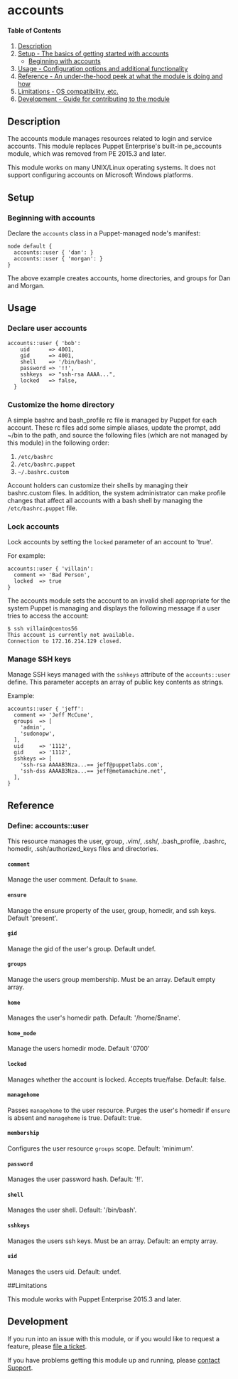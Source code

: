 # accounts

#### Table of Contents
1. [Description](#description)
2. [Setup - The basics of getting started with accounts](#setup)
    * [Beginning with accounts](#beginning-with-accounts)
3. [Usage - Configuration options and additional functionality](#usage)
4. [Reference - An under-the-hood peek at what the module is doing and how](#reference)
5. [Limitations - OS compatibility, etc.](#limitations)
6. [Development - Guide for contributing to the module](#development)


## Description

The accounts module manages resources related to login and service accounts. This module replaces Puppet Enterprise's built-in pe\_accounts module, which was removed from PE 2015.3 and later.

This module works on many UNIX/Linux operating systems. It does not support configuring accounts on Microsoft
Windows platforms.

## Setup

### Beginning with accounts

Declare the `accounts` class in a Puppet-managed node's manifest:

~~~puppet
node default {
  accounts::user { 'dan': }
  accounts::user { 'morgan': }
}
~~~

The above example creates accounts, home directories, and groups for Dan
and Morgan.

## Usage

### Declare user accounts

~~~puppet
accounts::user { 'bob':
    uid      => 4001,
    gid      => 4001,
    shell    => '/bin/bash',
    password => '!!',
    sshkeys  => "ssh-rsa AAAA...",
    locked   => false,
  }
~~~

### Customize the home directory

A simple bashrc and
bash\_profile rc file is managed by Puppet for each account. These rc
files add some simple aliases, update the prompt, add ~/bin to the path, and source the following files (which are not managed by this module) in the following order:

 1. `/etc/bashrc`
 2. `/etc/bashrc.puppet`
 3. `~/.bashrc.custom`

Account holders can customize their shells by managing their bashrc.custom files. In addition, the system administrator can make profile changes that affect all accounts with a bash shell by managing the `/etc/bashrc.puppet` file.

### Lock accounts

Lock accounts by setting the `locked` parameter of an account to 'true'.

For example:

~~~puppet
accounts::user { 'villain':
  comment => 'Bad Person',
  locked  => true
}
~~~

The accounts module sets the account to an invalid shell appropriate for
the system Puppet is managing and displays the following message if a user tries to access the account:

~~~
$ ssh villain@centos56
This account is currently not available.
Connection to 172.16.214.129 closed.
~~~

### Manage SSH keys

Manage SSH keys managed with the `sshkeys` attribute of the `accounts::user` define. This
parameter accepts an array of public key contents as strings.

Example:

~~~puppet
accounts::user { 'jeff':
  comment => 'Jeff McCune',
  groups  => [
    'admin',
    'sudonopw',
  ],
  uid     => '1112',
  gid     => '1112',
  sshkeys => [
    'ssh-rsa AAAAB3Nza...== jeff@puppetlabs.com',
    'ssh-dss AAAAB3Nza...== jeff@metamachine.net',
  ],
}
~~~

## Reference

### Define: accounts::user

This resource manages the user, group, .vim/, .ssh/, .bash\_profile, .bashrc, homedir, .ssh/authorized\_keys files and directories.

#### `comment`

Manage the user comment. Default to `$name`.

#### `ensure`

Manage the ensure property of the user, group, homedir, and ssh keys. Default 'present'.

#### `gid`

Manage the gid of the user's group. Default undef.

#### `groups`

Manage the users group membership. Must be an array. Default empty array.

#### `home`

Manages the user's homedir path. Default: '/home/$name'.

#### `home_mode`

Manage the users homedir mode. Default '0700'

#### `locked`

Manages whether the account is locked. Accepts true/false. Default: false.

#### `managehome`

Passes `managehome` to the user resource. Purges the user's homedir if `ensure` is absent and `managehome` is true. Default: true.

#### `membership`

Configures the user resource `groups` scope. Default: 'minimum'.

#### `password`

Manages the user password hash. Default: '!!'.

#### `shell`

Manages the user shell. Default: '/bin/bash'.

#### `sshkeys`

Manages the users ssh keys. Must be an array. Default: an empty array.

#### `uid`

Manages the users uid. Default: undef.

##Limitations

This module works with Puppet Enterprise 2015.3 and later.

## Development

If you run into an issue with this module, or if you would like to request a feature, please [file a ticket](https://tickets.puppetlabs.com/browse/MODULES/).

If you have problems getting this module up and running, please [contact Support](http://puppetlabs.com/services/customer-support).
